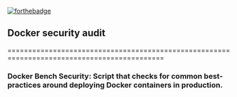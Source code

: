 [![forthebadge](https://forthebadge.com/images/badges/made-with-python.svg)](https://forthebadge.com)

## Docker security audit
============================================================================================
### Docker Bench Security: Script that checks for common best-practices around deploying Docker containers in production.
